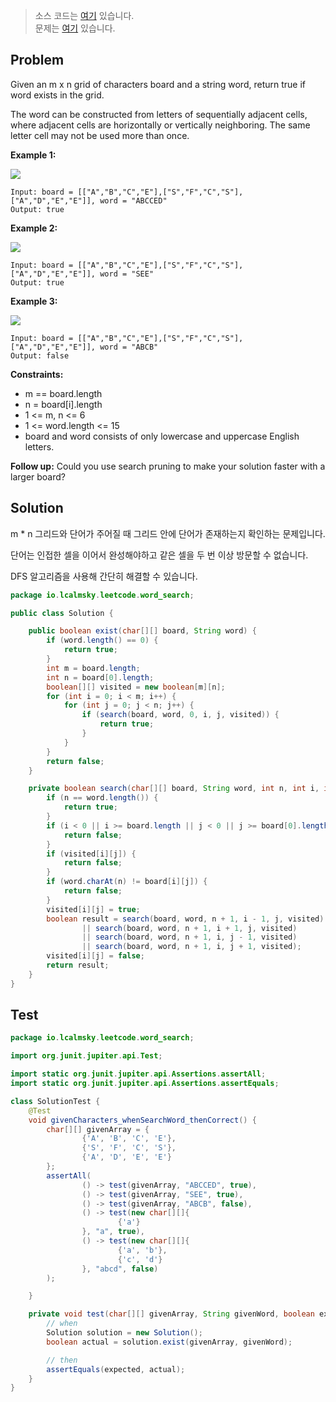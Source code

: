 > 소스 코드는 [여기](https://github.com/lcalmsky/leetcode/blob/master/src/main/java/io/lcalmsky/leetcode/find_all_duplicates_in_an_array/Solution.java) 있습니다.  
> 문제는 [여기](https://leetcode.com/problems/find-all-duplicates-in-an-array/) 있습니다.

## Problem

Given an m x n grid of characters board and a string word, return true if word exists in the grid.

The word can be constructed from letters of sequentially adjacent cells, where adjacent cells are horizontally or vertically neighboring. The same letter cell may not be used more than once.

**Example 1:**

![](https://assets.leetcode.com/uploads/2020/11/04/word2.jpg)

```text
Input: board = [["A","B","C","E"],["S","F","C","S"],["A","D","E","E"]], word = "ABCCED"
Output: true
```

**Example 2:**

![](https://assets.leetcode.com/uploads/2020/11/04/word-1.jpg)

```text
Input: board = [["A","B","C","E"],["S","F","C","S"],["A","D","E","E"]], word = "SEE"
Output: true
```

**Example 3:**

![](https://assets.leetcode.com/uploads/2020/10/15/word3.jpg)

```text
Input: board = [["A","B","C","E"],["S","F","C","S"],["A","D","E","E"]], word = "ABCB"
Output: false
```

**Constraints:**

* m == board.length
* n = board[i].length
* 1 <= m, n <= 6
* 1 <= word.length <= 15
* board and word consists of only lowercase and uppercase English letters.

**Follow up:** Could you use search pruning to make your solution faster with a larger board?

## Solution

m * n 그리드와 단어가 주어질 때 그리드 안에 단어가 존재하는지 확인하는 문제입니다.

단어는 인접한 셀을 이어서 완성해야하고 같은 셀을 두 번 이상 방문할 수 없습니다.

DFS 알고리즘을 사용해 간단히 해결할 수 있습니다.

```java
package io.lcalmsky.leetcode.word_search;

public class Solution {

    public boolean exist(char[][] board, String word) {
        if (word.length() == 0) {
            return true;
        }
        int m = board.length;
        int n = board[0].length;
        boolean[][] visited = new boolean[m][n];
        for (int i = 0; i < m; i++) {
            for (int j = 0; j < n; j++) {
                if (search(board, word, 0, i, j, visited)) {
                    return true;
                }
            }
        }
        return false;
    }

    private boolean search(char[][] board, String word, int n, int i, int j, boolean[][] visited) {
        if (n == word.length()) {
            return true;
        }
        if (i < 0 || i >= board.length || j < 0 || j >= board[0].length) {
            return false;
        }
        if (visited[i][j]) {
            return false;
        }
        if (word.charAt(n) != board[i][j]) {
            return false;
        }
        visited[i][j] = true;
        boolean result = search(board, word, n + 1, i - 1, j, visited)
                || search(board, word, n + 1, i + 1, j, visited)
                || search(board, word, n + 1, i, j - 1, visited)
                || search(board, word, n + 1, i, j + 1, visited);
        visited[i][j] = false;
        return result;
    }
}
```

## Test

```java
package io.lcalmsky.leetcode.word_search;

import org.junit.jupiter.api.Test;

import static org.junit.jupiter.api.Assertions.assertAll;
import static org.junit.jupiter.api.Assertions.assertEquals;

class SolutionTest {
    @Test
    void givenCharacters_whenSearchWord_thenCorrect() {
        char[][] givenArray = {
                {'A', 'B', 'C', 'E'},
                {'S', 'F', 'C', 'S'},
                {'A', 'D', 'E', 'E'}
        };
        assertAll(
                () -> test(givenArray, "ABCCED", true),
                () -> test(givenArray, "SEE", true),
                () -> test(givenArray, "ABCB", false),
                () -> test(new char[][]{
                        {'a'}
                }, "a", true),
                () -> test(new char[][]{
                        {'a', 'b'},
                        {'c', 'd'}
                }, "abcd", false)
        );

    }

    private void test(char[][] givenArray, String givenWord, boolean expected) {
        // when
        Solution solution = new Solution();
        boolean actual = solution.exist(givenArray, givenWord);

        // then
        assertEquals(expected, actual);
    }
}
```